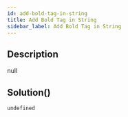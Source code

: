 ```yaml
---
id: add-bold-tag-in-string
title: Add Bold Tag in String
sidebar_label: Add Bold Tag in String
---
```

## Description
<div class="description">
null
</div>

## Solution()
```
undefined
```